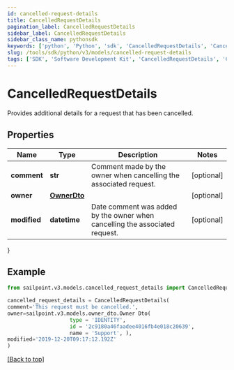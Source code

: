 ```yaml
---
id: cancelled-request-details
title: CancelledRequestDetails
pagination_label: CancelledRequestDetails
sidebar_label: CancelledRequestDetails
sidebar_class_name: pythonsdk
keywords: ['python', 'Python', 'sdk', 'CancelledRequestDetails', 'CancelledRequestDetails'] 
slug: /tools/sdk/python/v3/models/cancelled-request-details
tags: ['SDK', 'Software Development Kit', 'CancelledRequestDetails', 'CancelledRequestDetails']
---
```


# CancelledRequestDetails

Provides additional details for a request that has been cancelled.

## Properties

Name | Type | Description | Notes
------------ | ------------- | ------------- | -------------
**comment** | **str** | Comment made by the owner when cancelling the associated request. | [optional] 
**owner** | [**OwnerDto**](owner-dto) |  | [optional] 
**modified** | **datetime** | Date comment was added by the owner when cancelling the associated request. | [optional] 
}

## Example

```python
from sailpoint.v3.models.cancelled_request_details import CancelledRequestDetails

cancelled_request_details = CancelledRequestDetails(
comment='This request must be cancelled.',
owner=sailpoint.v3.models.owner_dto.Owner Dto(
                    type = 'IDENTITY', 
                    id = '2c9180a46faadee4016fb4e018c20639', 
                    name = 'Support', ),
modified='2019-12-20T09:17:12.192Z'
)

```
[[Back to top]](#) 

